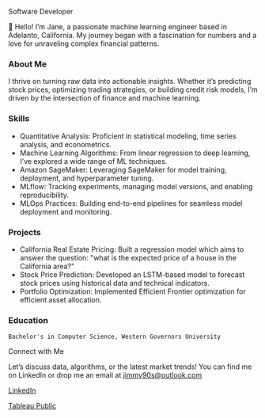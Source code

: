 Software Developer

👋 Hello! I’m Jane, a passionate machine learning engineer based in Adelanto, California. My journey began with a fascination for numbers and a love for unraveling complex financial patterns.
### About Me

I thrive on turning raw data into actionable insights. Whether it’s predicting stock prices, optimizing trading strategies, or building credit risk models, I’m driven by the intersection of finance and machine learning.

### Skills

- Quantitative Analysis: Proficient in statistical modeling, time series analysis, and econometrics.
- Machine Learning Algorithms: From linear regression to deep learning, I’ve explored a wide range of ML techniques.
- Amazon SageMaker: Leveraging SageMaker for model training, deployment, and hyperparameter tuning.
- MLflow: Tracking experiments, managing model versions, and enabling reproducibility.
- MLOps Practices: Building end-to-end pipelines for seamless model deployment and monitoring.

### Projects

- California Real Estate Pricing: Built a regression model which aims to answer the question: "what is the expected price of a house in the California area?"
- Stock Price Prediction: Developed an LSTM-based model to forecast stock prices using historical data and technical indicators.
- Portfolio Optimization: Implemented Efficient Frontier optimization for efficient asset allocation.

### Education

    Bachelor's in Computer Science, Western Governors University

Connect with Me

Let’s discuss data, algorithms, or the latest market trends! You can find me on LinkedIn or drop me an email at jimmy90s@outlook.com

[LinkedIn](https://www.linkedin.com/in/jameslaurieca/)

[Tableau Public](https://public.tableau.com/app/profile/james3436)

<!---
Jimmy90s/Jimmy90s is a ✨ special ✨ repository because its `README.md` (this file) appears on your GitHub profile.
You can click the Preview link to take a look at your changes.
--->
